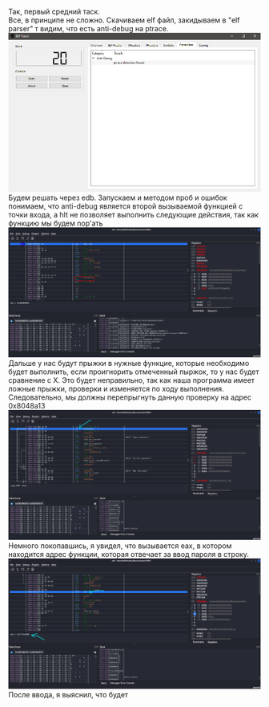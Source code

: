 Так, первый средний таск.
<br>Все, в принципе не сложно. Скачиваем elf файл, закидываем в "elf parser" т видим, что есть anti-debug на ptrace.
![ptrace](https://github.com/logbead/CTF_write_ups/blob/main/HTB/pictures/bombslanded/1.PNG)
<br>Будем решать через edb. Запускаем и методом проб и ошибок понимаем, что anti-debug является второй вызываемой функцией с точки входа, а hlt не позволяет выполнить
следующие действия, так как функцию мы будем nop'ать
![anti-debug](https://github.com/logbead/CTF_write_ups/blob/main/HTB/pictures/bombslanded/2.PNG)
<br>Дальше у нас будут прыжки в нужные функцие, которые необходимо будет выполнить, если проигнорить отмеченный 
пыржок, то у нас будет сравнение с X. Это будет неправильно, так как наша программа имеет ложные прыжки, 
проверки и изменяется по ходу выполнения. Следовательно, мы должны перепрыгнуть данную проверку на адрес 0х8048а13
![first_jmp](https://github.com/logbead/CTF_write_ups/blob/main/HTB/pictures/bombslanded/3.PNG)
<br>Немного покопавшись, я увидел, что вызывается еах, в котором находится адрес функции, которая отвечает
за ввод пароля в строку.
![еах](https://github.com/logbead/CTF_write_ups/blob/main/HTB/pictures/bombslanded/4.PNG)
<br>После ввода, я выяснил, что будет 
